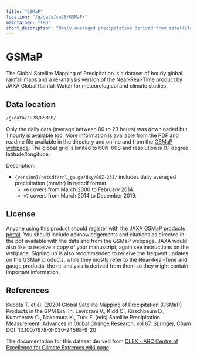 ```yaml
---
title: "GSMaP"
location: "/g/data/su28/GSMaP/"
maintainer: "TBD"
short_description: "Daily averaged precipitation derived from satellite."
---
```

# GSMaP

The Global Satellite Mapping of Precipitation is a dataset of hourly global rainfall maps and a re-analysis version of the Near-Real-Time product by JAXA Global Rainfall Watch for meteorological and climate studies. 


## Data location

```bash
/g/data/su28/GSMaP/
```

Only the daily data (average between 00 to 23 hours) was downloaded but 1 hourly is available too. More information is available from the PDF and readme file available in the directory and online and from the [GSMaP webpage](https://sharaku.eorc.jaxa.jp/GSMaP/index.htm). The global grid is limited to 60N-60S and resolution is 0.1 degree latitude/longitude. 

Description:

* `{version}/netcdf/rnl_gauge/day/00Z-23Z/` includes daily averaged precipitation (mm/hr) in netcdf format.
    * `v6` covers from March 2000 to February 2014.
    * `v7` covers from March 2014 to December 2019.
    

## License

Anyone using this product should register with the [JAXA GSMaP products portal](http://sharaku.eorc.jaxa.jp/GSMaP/index.htm). You should include acknowledgements and citations as directed in the pdf available with the data and from the GSMaP webpage. JAXA would also like to receive a copy of your manuscript, again see instructions on the webpage. Signing up is also recommended to receive the frequent updates on the GSMaP products, while they mostly refer to the Near-Real-Time and gauge products, the re-analysis is derived from them so they might contain important information.

## References

Kubota T. et al. (2020) Global Satellite Mapping of Precipitation (GSMaP) Products in the GPM Era. In: Levizzani V., Kidd C., Kirschbaum D., Kummerow C., Nakamura K., Turk F. (eds) Satellite Precipitation Measurement. Advances in Global Change Research, vol 67. Springer, Cham DOI: 10.1007/978-3-030-24568-9_20 


The documentation for this dataset derived from [CLEX - ARC Centre of Excellence for Climate Extremes wiki page](http://climate-cms.wikis.unsw.edu.au/GSMaP). 